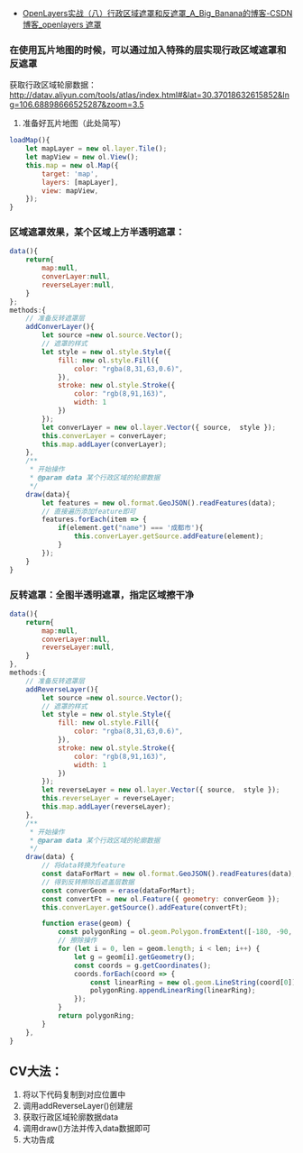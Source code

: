 - [OpenLayers实战（八）行政区域遮罩和反遮罩_A_Big_Banana的博客-CSDN博客_openlayers 遮罩](https://blog.csdn.net/qq_43766999/article/details/120708054)

### 在使用瓦片地图的时候，可以通过加入特殊的层实现行政区域遮罩和反遮罩

获取行政区域轮廓数据：http://datav.aliyun.com/tools/atlas/index.html#&lat=30.37018632615852&lng=106.68898666525287&zoom=3.5

1. 准备好瓦片地图（此处简写）

```javascript
loadMap(){
    let mapLayer = new ol.layer.Tile();
    let mapView = new ol.View();
    this.map = new ol.Map({ 
        target: 'map',
        layers: [mapLayer],
        view: mapView, 
    });
}
```

### 区域遮罩效果，某个区域上方半透明遮罩：

```javascript
data(){
    return{
        map:null,
        converLayer:null,
        reverseLayer:null,
    }
};
methods:{
    // 准备反转遮罩层
    addConverLayer(){
        let source =new ol.source.Vector();
        // 遮罩的样式
        let style = new ol.style.Style({
            fill: new ol.style.Fill({
                color: "rgba(8,31,63,0.6)",
            }),
            stroke: new ol.style.Stroke({
                color: "rgb(8,91,163)",
                width: 1
            })
        });
        let converLayer = new ol.layer.Vector({ source,  style });
        this.converLayer = converLayer;
        this.map.addLayer(converLayer);
    },
    /**
	 * 开始操作
	 * @param data 某个行政区域的轮廓数据
	 */
    draw(data){
        let features = new ol.format.GeoJSON().readFeatures(data); 
        // 直接遍历添加feature即可
        features.forEach(item => {
            if(element.get("name") === '成都市'){
                this.converLayer.getSource.addFeature(element);
            }
        });
    }
}
```

### 反转遮罩：全图半透明遮罩，指定区域擦干净

```javascript
data(){
    return{
        map:null,
        converLayer:null,
        reverseLayer:null,
    }
},
methods:{
    // 准备反转遮罩层
    addReverseLayer(){
        let source =new ol.source.Vector();
        // 遮罩的样式
        let style = new ol.style.Style({
            fill: new ol.style.Fill({
                color: "rgba(8,31,63,0.6)",
            }),
            stroke: new ol.style.Stroke({
                color: "rgb(8,91,163)",
                width: 1
            })
        });
        let reverseLayer = new ol.layer.Vector({ source,  style });
        this.reverseLayer = reverseLayer;
        this.map.addLayer(reverseLayer);
    },
    /**
	 * 开始操作
	 * @param data 某个行政区域的轮廓数据
	 */
    draw(data) {
        // 将data转换为feature
        const dataForMart = new ol.format.GeoJSON().readFeatures(data);
        // 得到反转擦除后遮盖层数据
        const converGeom = erase(dataForMart);
        const convertFt = new ol.Feature({ geometry: converGeom });
        this.converLayer.getSource().addFeature(convertFt);

        function erase(geom) {
            const polygonRing = ol.geom.Polygon.fromExtent([-180, -90, 180, 90]);
            // 擦除操作
            for (let i = 0, len = geom.length; i < len; i++) {
                let g = geom[i].getGeometry();
                const coords = g.getCoordinates();
                coords.forEach(coord => {
                    const linearRing = new ol.geom.LineString(coord[0]);
                    polygonRing.appendLinearRing(linearRing);
                });
            }
            return polygonRing;
        }
    },
}
```

## CV大法：

1. 将以下代码复制到对应位置中
2. 调用addReverseLayer()创建层
3. 获取行政区域轮廓数据data
4. 调用draw()方法并传入data数据即可
5. 大功告成